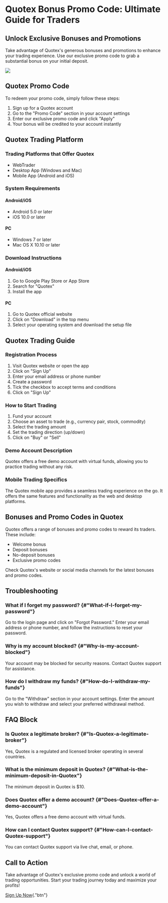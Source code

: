 # Quotex Bonus Promo Code: Ultimate Guide for Traders

## Unlock Exclusive Bonuses and Promotions

Take advantage of Quotex\'s generous bonuses and promotions to enhance
your trading experience. Use our exclusive promo code to grab a
substantial bonus on your initial deposit.

[![](https://static.quotex.io/files/4_en/300_250.jpg)](https://traff.sbs/brokerqxlid)

## Quotex Promo Code

To redeem your promo code, simply follow these steps:

1.  Sign up for a Quotex account
2.  Go to the "Promo Code" section in your account settings
3.  Enter our exclusive promo code and click "Apply"
4.  Your bonus will be credited to your account instantly

## Quotex Trading Platform

### Trading Platforms that Offer Quotex

-   WebTrader
-   Desktop App (Windows and Mac)
-   Mobile App (Android and iOS)

### System Requirements

#### Android/iOS

-   Android 5.0 or later
-   iOS 10.0 or later

#### PC

-   Windows 7 or later
-   Mac OS X 10.10 or later

### Download Instructions

#### Android/iOS

1.  Go to Google Play Store or App Store
2.  Search for "Quotex"
3.  Install the app

#### PC

1.  Go to Quotex official website
2.  Click on "Download" in the top menu
3.  Select your operating system and download the setup file

## Quotex Trading Guide

### Registration Process

1.  Visit Quotex website or open the app
2.  Click on "Sign Up"
3.  Enter your email address or phone number
4.  Create a password
5.  Tick the checkbox to accept terms and conditions
6.  Click on "Sign Up"

### How to Start Trading

1.  Fund your account
2.  Choose an asset to trade (e.g., currency pair, stock, commodity)
3.  Select the trading amount
4.  Set the trading direction (up/down)
5.  Click on "Buy" or "Sell"

### Demo Account Description

Quotex offers a free demo account with virtual funds, allowing you to
practice trading without any risk.

### Mobile Trading Specifics

The Quotex mobile app provides a seamless trading experience on the go.
It offers the same features and functionality as the web and desktop
platforms.

## Bonuses and Promo Codes in Quotex

Quotex offers a range of bonuses and promo codes to reward its traders.
These include:

-   Welcome bonus
-   Deposit bonuses
-   No-deposit bonuses
-   Exclusive promo codes

Check Quotex\'s website or social media channels for the latest bonuses
and promo codes.

## Troubleshooting

### What if I forget my password? {#"What-if-I-forget-my-password"}

Go to the login page and click on "Forgot Password." Enter your
email address or phone number, and follow the instructions to reset your
password.

### Why is my account blocked? {#"Why-is-my-account-blocked"}

Your account may be blocked for security reasons. Contact Quotex support
for assistance.

### How do I withdraw my funds? {#"How-do-I-withdraw-my-funds"}

Go to the "Withdraw" section in your account settings. Enter the
amount you wish to withdraw and select your preferred withdrawal method.

## FAQ Block

### Is Quotex a legitimate broker? {#"Is-Quotex-a-legitimate-broker"}

Yes, Quotex is a regulated and licensed broker operating in several
countries.

### What is the minimum deposit in Quotex? {#"What-is-the-minimum-deposit-in-Quotex"}

The minimum deposit in Quotex is \$10.

### Does Quotex offer a demo account? {#"Does-Quotex-offer-a-demo-account"}

Yes, Quotex offers a free demo account with virtual funds.

### How can I contact Quotex support? {#"How-can-I-contact-Quotex-support"}

You can contact Quotex support via live chat, email, or phone.

## Call to Action

Take advantage of Quotex\'s exclusive promo code and unlock a world of
trading opportunities. Start your trading journey today and maximize
your profits!

[Sign Up Now](\%22https://traff.sbs/brokerqxsignup\%22){."btn"}

